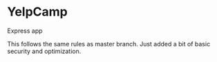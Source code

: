 # YelpCamp
Express app

This follows the same rules as master branch. Just added a bit of basic security and optimization.
